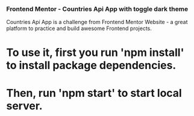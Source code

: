 ### Frontend Mentor - Countries Api App with toggle dark theme

Countries Api App is a challenge from Frontend Mentor Website - a great platform to practice and build awesome Frontend projects.

# To use it, first you run 'npm install' to install package dependencies.

# Then, run 'npm start' to start local server.
